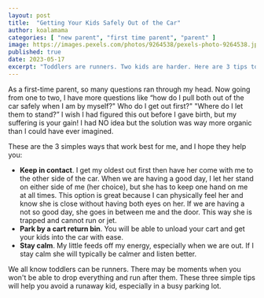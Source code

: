 ```yaml
---
layout: post
title:  "Getting Your Kids Safely Out of the Car"
author: koalamama
categories: [ "new parent", "first time parent", "parent" ]
image: https://images.pexels.com/photos/9264538/pexels-photo-9264538.jpeg
published: true
date: 2023-05-17
excerpt: "Toddlers are runners. Two kids are harder. Here are 3 tips to make sure they don't get away."
---
```


As a first-time parent, so many questions ran through my head. Now going from one to two, I have more questions like “how do I pull both out of the car safely when I am by myself?" Who do I get out first?" "Where do I let them to stand?” I wish I had figured this out before I gave birth, but my suffering is your gain! I had NO idea but the solution was way more organic than I could have ever imagined. 

These are the 3 simples ways that work best for me, and I hope they help you:
 
- **Keep in contact**. I get my oldest out first then have her come with me to the other side of the car. When we are having a good day, I let her stand on either side of me (her choice), but she has to keep one hand on me at all times. This option is great because I can physically feel her and know she is close without having both eyes on her. If we are having a not so good day, she goes in between me and the door. This way she is trapped and cannot run or jet.  
- **Park by a cart return bin**. You will be able to unload your cart and get your kids into the car with ease.  
- **Stay calm**. My little feeds off my energy, especially when we are out. If I stay calm she will typically be calmer and listen better. 

We all know toddlers can be runners. There may be moments when you won't be able to drop everything and run after them. These three simple tips will help you avoid a runaway kid, especially in a busy parking lot.